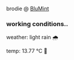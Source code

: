 brodie @ [BluMint](https://www.linkedin.com/company/blumint-io/)

<!--weather_start-->
### working conditions..

weather: light rain 🌧️

temp: 13.77 °C 👕

<!--weather_end-->
